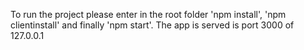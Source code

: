 To run the project please enter in the root folder 'npm install', 'npm clientinstall' and finally 'npm start'. The app is served is port 3000 of 127.0.0.1
